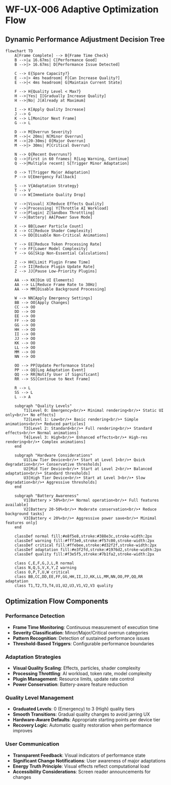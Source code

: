# WF-UX-006 Adaptive Optimization Flow

## Dynamic Performance Adjustment Decision Tree

```mermaid
flowchart TD
    A[Frame Complete] --> B{Frame Time Check}
    B -->|≤ 16.67ms| C[Performance Good]
    B -->|> 16.67ms| D[Performance Issue Detected]
    
    C --> E{Spare Capacity?}
    E -->|> 4ms headroom| F[Can Increase Quality?]
    E -->|< 4ms headroom| G[Maintain Current State]
    
    F --> H{Quality Level < Max?}
    H -->|Yes| I[Gradually Increase Quality]
    H -->|No| J[Already at Maximum]
    
    I --> K[Apply Quality Increase]
    J --> G
    K --> L[Monitor Next Frame]
    G --> L
    
    D --> M{Overrun Severity}
    M -->|< 20ms| N[Minor Overrun]
    M -->|20-30ms| O[Major Overrun]
    M -->|> 30ms| P[Critical Overrun]
    
    N --> Q{Recent Overruns?}
    Q -->|First in 60 frames| R[Log Warning, Continue]
    Q -->|Multiple recent| S[Trigger Minor Adaptation]
    
    O --> T[Trigger Major Adaptation]
    P --> U[Emergency Fallback]
    
    S --> V{Adaptation Strategy}
    T --> V
    U --> W[Immediate Quality Drop]
    
    V -->|Visual| X[Reduce Effects Quality]
    V -->|Processing| Y[Throttle AI Workload]
    V -->|Plugin| Z[Sandbox Throttling]
    V -->|Battery| AA[Power Save Mode]
    
    X --> BB[Lower Particle Count]
    X --> CC[Reduce Shader Complexity]
    X --> DD[Disable Non-Critical Animations]
    
    Y --> EE[Reduce Token Processing Rate]
    Y --> FF[Lower Model Complexity]
    Y --> GG[Skip Non-Essential Calculations]
    
    Z --> HH[Limit Plugin Frame Time]
    Z --> II[Reduce Plugin Update Rate]
    Z --> JJ[Pause Low-Priority Plugins]
    
    AA --> KK[Dim UI Elements]
    AA --> LL[Reduce Frame Rate to 30Hz]
    AA --> MM[Disable Background Processing]
    
    W --> NN[Apply Emergency Settings]
    BB --> OO[Apply Changes]
    CC --> OO
    DD --> OO
    EE --> OO
    FF --> OO
    GG --> OO
    HH --> OO
    II --> OO
    JJ --> OO
    KK --> OO
    LL --> OO
    MM --> OO
    NN --> OO
    
    OO --> PP[Update Performance State]
    PP --> QQ[Log Adaptation Event]
    QQ --> RR[Notify User if Significant]
    RR --> SS[Continue to Next Frame]
    
    R --> L
    SS --> L
    L --> A
    
    subgraph "Quality Levels"
        T1[Level 0: Emergency<br/>• Minimal rendering<br/>• Static UI only<br/>• No effects]
        T2[Level 1: Low<br/>• Basic rendering<br/>• Simple animations<br/>• Reduced particles]
        T3[Level 2: Standard<br/>• Full rendering<br/>• Standard effects<br/>• Normal animations]
        T4[Level 3: High<br/>• Enhanced effects<br/>• High-res rendering<br/>• Complex animations]
    end
    
    subgraph "Hardware Considerations"
        U1[Low Tier Device<br/>• Start at Level 1<br/>• Quick degradation<br/>• Conservative thresholds]
        U2[Mid Tier Device<br/>• Start at Level 2<br/>• Balanced adaptation<br/>• Standard thresholds]
        U3[High Tier Device<br/>• Start at Level 3<br/>• Slow degradation<br/>• Aggressive thresholds]
    end
    
    subgraph "Battery Awareness"
        V1[Battery > 50%<br/>• Normal operation<br/>• Full features available]
        V2[Battery 20-50%<br/>• Moderate conservation<br/>• Reduce background tasks]
        V3[Battery < 20%<br/>• Aggressive power save<br/>• Minimal features only]
    end
    
    classDef normal fill:#e8f5e8,stroke:#388e3c,stroke-width:2px
    classDef warning fill:#fff3e0,stroke:#f57c00,stroke-width:2px
    classDef critical fill:#ffebee,stroke:#d32f2f,stroke-width:2px
    classDef adaptation fill:#e3f2fd,stroke:#1976d2,stroke-width:2px
    classDef quality fill:#f3e5f5,stroke:#7b1fa2,stroke-width:2px
    
    class C,E,F,G,J,L,R normal
    class N,Q,S,V,X,Y,Z warning
    class O,P,T,U,W critical
    class BB,CC,DD,EE,FF,GG,HH,II,JJ,KK,LL,MM,NN,OO,PP,QQ,RR adaptation
    class T1,T2,T3,T4,U1,U2,U3,V1,V2,V3 quality
```

## Optimization Flow Components

### **Performance Detection**
- **Frame Time Monitoring**: Continuous measurement of execution time
- **Severity Classification**: Minor/Major/Critical overrun categories
- **Pattern Recognition**: Detection of sustained performance issues
- **Threshold-Based Triggers**: Configurable performance boundaries

### **Adaptation Strategies**
- **Visual Quality Scaling**: Effects, particles, shader complexity
- **Processing Throttling**: AI workload, token rate, model complexity
- **Plugin Management**: Resource limits, update rate control
- **Power Conservation**: Battery-aware feature reduction

### **Quality Level Management**
- **Graduated Levels**: 0 (Emergency) to 3 (High) quality tiers
- **Smooth Transitions**: Gradual quality changes to avoid jarring UX
- **Hardware-Aware Defaults**: Appropriate starting points per device tier
- **Recovery Logic**: Automatic quality restoration when performance improves

### **User Communication**
- **Transparent Feedback**: Visual indicators of performance state
- **Significant Change Notifications**: User awareness of major adaptations
- **Energy Truth Principle**: Visual effects reflect computational load
- **Accessibility Considerations**: Screen reader announcements for changes

